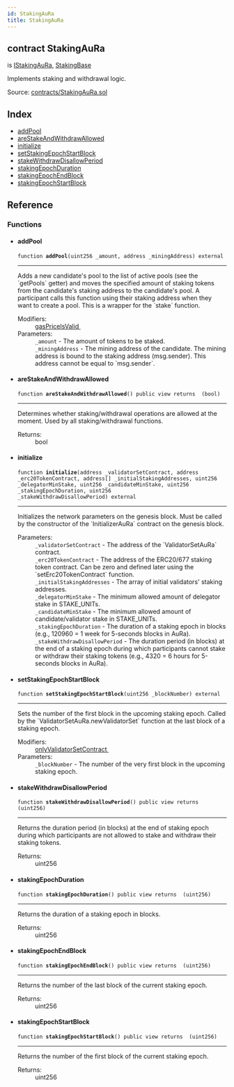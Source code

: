 ```yaml
---
id: StakingAuRa
title: StakingAuRa
---
```


<div class="contract-doc"><div class="contract"><h2 class="contract-header"><span class="contract-kind">contract</span> StakingAuRa</h2><p class="base-contracts"><span>is</span> <a href="interfaces_IStakingAuRa.html">IStakingAuRa</a><span>, </span><a href="abstracts_StakingBase.html">StakingBase</a></p><p class="description">Implements staking and withdrawal logic.</p><div class="source">Source: <a href="https://github.com/poanetwork/posdao-contracts/blob/v0.1.0/contracts/StakingAuRa.sol" target="_blank">contracts/StakingAuRa.sol</a></div></div><div class="index"><h2>Index</h2><ul><li><a href="StakingAuRa.html#addPool">addPool</a></li><li><a href="StakingAuRa.html#areStakeAndWithdrawAllowed">areStakeAndWithdrawAllowed</a></li><li><a href="StakingAuRa.html#initialize">initialize</a></li><li><a href="StakingAuRa.html#setStakingEpochStartBlock">setStakingEpochStartBlock</a></li><li><a href="StakingAuRa.html#stakeWithdrawDisallowPeriod">stakeWithdrawDisallowPeriod</a></li><li><a href="StakingAuRa.html#stakingEpochDuration">stakingEpochDuration</a></li><li><a href="StakingAuRa.html#stakingEpochEndBlock">stakingEpochEndBlock</a></li><li><a href="StakingAuRa.html#stakingEpochStartBlock">stakingEpochStartBlock</a></li></ul></div><div class="reference"><h2>Reference</h2><div class="functions"><h3>Functions</h3><ul><li><div class="item function"><span id="addPool" class="anchor-marker"></span><h4 class="name">addPool</h4><div class="body"><code class="signature">function <strong>addPool</strong><span>(uint256 _amount, address _miningAddress) </span><span>external </span></code><hr/><div class="description"><p>Adds a new candidate&#x27;s pool to the list of active pools (see the `getPools` getter) and moves the specified amount of staking tokens from the candidate&#x27;s staking address to the candidate&#x27;s pool. A participant calls this function using their staking address when they want to create a pool. This is a wrapper for the `stake` function.</p></div><dl><dt><span class="label-modifiers">Modifiers:</span></dt><dd><a href="abstracts_StakingBase.html#gasPriceIsValid">gasPriceIsValid </a></dd><dt><span class="label-parameters">Parameters:</span></dt><dd><div><code>_amount</code> - The amount of tokens to be staked.</div><div><code>_miningAddress</code> - The mining address of the candidate. The mining address is bound to the staking address (msg.sender). This address cannot be equal to `msg.sender`.</div></dd></dl></div></div></li><li><div class="item function"><span id="areStakeAndWithdrawAllowed" class="anchor-marker"></span><h4 class="name">areStakeAndWithdrawAllowed</h4><div class="body"><code class="signature">function <strong>areStakeAndWithdrawAllowed</strong><span>() </span><span>public </span><span>view </span><span>returns  (bool) </span></code><hr/><div class="description"><p>Determines whether staking/withdrawal operations are allowed at the moment. Used by all staking/withdrawal functions.</p></div><dl><dt><span class="label-return">Returns:</span></dt><dd>bool</dd></dl></div></div></li><li><div class="item function"><span id="initialize" class="anchor-marker"></span><h4 class="name">initialize</h4><div class="body"><code class="signature">function <strong>initialize</strong><span>(address _validatorSetContract, address _erc20TokenContract, address[] _initialStakingAddresses, uint256 _delegatorMinStake, uint256 _candidateMinStake, uint256 _stakingEpochDuration, uint256 _stakeWithdrawDisallowPeriod) </span><span>external </span></code><hr/><div class="description"><p>Initializes the network parameters on the genesis block. Must be called by the constructor of the `InitializerAuRa` contract on the genesis block.</p></div><dl><dt><span class="label-parameters">Parameters:</span></dt><dd><div><code>_validatorSetContract</code> - The address of the `ValidatorSetAuRa` contract.</div><div><code>_erc20TokenContract</code> - The address of the ERC20/677 staking token contract. Can be zero and defined later using the `setErc20TokenContract` function.</div><div><code>_initialStakingAddresses</code> - The array of initial validators&#x27; staking addresses.</div><div><code>_delegatorMinStake</code> - The minimum allowed amount of delegator stake in STAKE_UNITs.</div><div><code>_candidateMinStake</code> - The minimum allowed amount of candidate/validator stake in STAKE_UNITs.</div><div><code>_stakingEpochDuration</code> - The duration of a staking epoch in blocks (e.g., 120960 = 1 week for 5-seconds blocks in AuRa).</div><div><code>_stakeWithdrawDisallowPeriod</code> - The duration period (in blocks) at the end of a staking epoch during which participants cannot stake or withdraw their staking tokens (e.g., 4320 = 6 hours for 5-seconds blocks in AuRa).</div></dd></dl></div></div></li><li><div class="item function"><span id="setStakingEpochStartBlock" class="anchor-marker"></span><h4 class="name">setStakingEpochStartBlock</h4><div class="body"><code class="signature">function <strong>setStakingEpochStartBlock</strong><span>(uint256 _blockNumber) </span><span>external </span></code><hr/><div class="description"><p>Sets the number of the first block in the upcoming staking epoch. Called by the `ValidatorSetAuRa.newValidatorSet` function at the last block of a staking epoch.</p></div><dl><dt><span class="label-modifiers">Modifiers:</span></dt><dd><a href="abstracts_StakingBase.html#onlyValidatorSetContract">onlyValidatorSetContract </a></dd><dt><span class="label-parameters">Parameters:</span></dt><dd><div><code>_blockNumber</code> - The number of the very first block in the upcoming staking epoch.</div></dd></dl></div></div></li><li><div class="item function"><span id="stakeWithdrawDisallowPeriod" class="anchor-marker"></span><h4 class="name">stakeWithdrawDisallowPeriod</h4><div class="body"><code class="signature">function <strong>stakeWithdrawDisallowPeriod</strong><span>() </span><span>public </span><span>view </span><span>returns  (uint256) </span></code><hr/><div class="description"><p>Returns the duration period (in blocks) at the end of staking epoch during which participants are not allowed to stake and withdraw their staking tokens.</p></div><dl><dt><span class="label-return">Returns:</span></dt><dd>uint256</dd></dl></div></div></li><li><div class="item function"><span id="stakingEpochDuration" class="anchor-marker"></span><h4 class="name">stakingEpochDuration</h4><div class="body"><code class="signature">function <strong>stakingEpochDuration</strong><span>() </span><span>public </span><span>view </span><span>returns  (uint256) </span></code><hr/><div class="description"><p>Returns the duration of a staking epoch in blocks.</p></div><dl><dt><span class="label-return">Returns:</span></dt><dd>uint256</dd></dl></div></div></li><li><div class="item function"><span id="stakingEpochEndBlock" class="anchor-marker"></span><h4 class="name">stakingEpochEndBlock</h4><div class="body"><code class="signature">function <strong>stakingEpochEndBlock</strong><span>() </span><span>public </span><span>view </span><span>returns  (uint256) </span></code><hr/><div class="description"><p>Returns the number of the last block of the current staking epoch.</p></div><dl><dt><span class="label-return">Returns:</span></dt><dd>uint256</dd></dl></div></div></li><li><div class="item function"><span id="stakingEpochStartBlock" class="anchor-marker"></span><h4 class="name">stakingEpochStartBlock</h4><div class="body"><code class="signature">function <strong>stakingEpochStartBlock</strong><span>() </span><span>public </span><span>view </span><span>returns  (uint256) </span></code><hr/><div class="description"><p>Returns the number of the first block of the current staking epoch.</p></div><dl><dt><span class="label-return">Returns:</span></dt><dd>uint256</dd></dl></div></div></li></ul></div></div></div>
